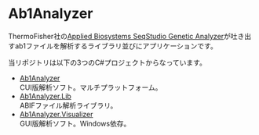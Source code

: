 # Ab1Analyzer

ThermoFisher社の[Applied Biosystems SeqStudio Genetic Analyzer](https://www.thermofisher.com/jp/ja/home/life-science/sequencing/sanger-sequencing/sanger-sequencing-technology-accessories/seqstudio-genetic-analyzer.html)が吐き出すab1ファイルを解析するライブラリ並びにアプリケーションです。

当リポジトリは以下の3つのC#プロジェクトからなっています。

- [Ab1Analyzer](./docs/manuals/cui/index.md)  
CUI版解析ソフト。マルチプラットフォーム。
- [Ab1Analyzer.Lib](./docs/manuals/library/index.md)  
ABIFファイル解析ライブラリ。
- [Ab1Analyzer.Visualizer](./docs/manuals/gui/index.md)  
GUI版解析ソフト。Windows依存。
